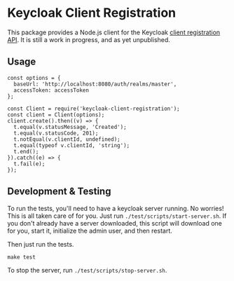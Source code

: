 # Keycloak Client Registration

This package provides a Node.js client for the Keycloak [client registration API][1].
It is still a work in progress, and as yet unpublished.

## Usage

    const options = { 
      baseUrl: 'http://localhost:8080/auth/realms/master',
      accessToken: accessToken 
    };

    const Client = require('keycloak-client-registration');
    const client = Client(options);
    client.create().then((v) => {
      t.equal(v.statusMessage, 'Created');
      t.equal(v.statusCode, 201);
      t.notEqual(v.clientId, undefined);
      t.equal(typeof v.clientId, 'string');
      t.end();
    }).catch((e) => {
      t.fail(e);
    });

## Development & Testing

To run the tests, you'll need to have a keycloak server running. No worries!
This is all taken care of for you. Just run `./test/scripts/start-server.sh`.
If you don't already have a server downloaded, this script will download one
for you, start it, initialize the admin user, and then restart.

Then just run the tests.

    make test
    
To stop the server, run `./test/scripts/stop-server.sh`.

[1]: http://keycloak.github.io/docs/userguide/keycloak-server/html/client-registration.html